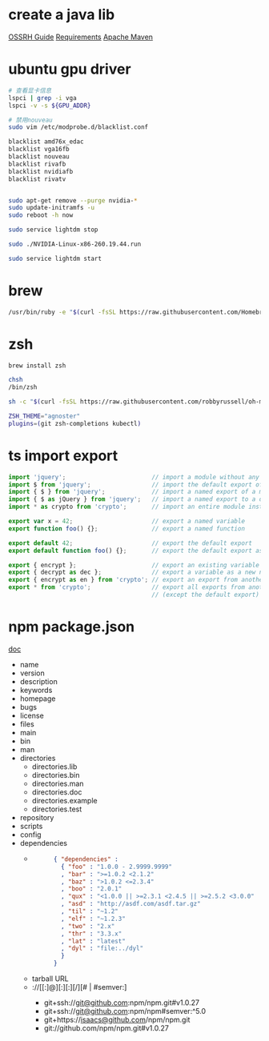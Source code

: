 # create a java lib
[OSSRH Guide](http://central.sonatype.org/pages/ossrh-guide.html)
[Requirements](http://central.sonatype.org/pages/requirements.html) 
[Apache Maven](http://central.sonatype.org/pages/apache-maven.html)

# ubuntu gpu driver
```bash
# 查看显卡信息
lspci | grep -i vga 
lspci -v -s ${GPU_ADDR}

# 禁用nouveau
sudo vim /etc/modprobe.d/blacklist.conf

blacklist amd76x_edac 
blacklist vga16fb
blacklist nouveau
blacklist rivafb
blacklist nvidiafb
blacklist rivatv


sudo apt-get remove --purge nvidia-*
sudo update-initramfs -u
sudo reboot -h now

sudo service lightdm stop

sudo ./NVIDIA-Linux-x86-260.19.44.run

sudo service lightdm start
```

# brew 
```bash
/usr/bin/ruby -e "$(curl -fsSL https://raw.githubusercontent.com/Homebrew/install/master/install)"
```

# zsh
```bash
brew install zsh

chsh
/bin/zsh

sh -c "$(curl -fsSL https://raw.githubusercontent.com/robbyrussell/oh-my-zsh/master/tools/install.sh)"

ZSH_THEME="agnoster"
plugins=(git zsh-completions kubectl)

```

# ts import export
```typescript
import 'jquery';                        // import a module without any import bindings
import $ from 'jquery';                 // import the default export of a module
import { $ } from 'jquery';             // import a named export of a module
import { $ as jQuery } from 'jquery';   // import a named export to a different name
import * as crypto from 'crypto';       // import an entire module instance object

export var x = 42;                      // export a named variable
export function foo() {};               // export a named function

export default 42;                      // export the default export
export default function foo() {};       // export the default export as a function

export { encrypt };                     // export an existing variable
export { decrypt as dec };              // export a variable as a new name
export { encrypt as en } from 'crypto'; // export an export from another module
export * from 'crypto';                 // export all exports from another module
                                        // (except the default export)
```

# npm package.json

[doc](https://docs.npmjs.com/files/package.json)

- name
- version
- description
- keywords
- homepage
- bugs
- license
- files
- main
- bin
- man
- directories
	- directories.lib
	- directories.bin
	- directories.man
	- directories.doc
	- directories.example
	- directories.test
- repository
- scripts
- config
- dependencies
	- ```json
			{ "dependencies" :
			  { "foo" : "1.0.0 - 2.9999.9999"
			  , "bar" : ">=1.0.2 <2.1.2"
			  , "baz" : ">1.0.2 <=2.3.4"
			  , "boo" : "2.0.1"
			  , "qux" : "<1.0.0 || >=2.3.1 <2.4.5 || >=2.5.2 <3.0.0"
			  , "asd" : "http://asdf.com/asdf.tar.gz"
			  , "til" : "~1.2"
			  , "elf" : "~1.2.3"
			  , "two" : "2.x"
			  , "thr" : "3.3.x"
			  , "lat" : "latest"
			  , "dyl" : "file:../dyl"
			  }
			}
	  ```
	- tarball URL
	- <protocol>://[<user>[:<password>]@]<hostname>[:<port>][:][/]<path>[#<commit-ish> | #semver:<semver>]
		- git+ssh://git@github.com:npm/npm.git#v1.0.27
		- git+ssh://git@github.com:npm/npm#semver:^5.0
		- git+https://isaacs@github.com/npm/npm.git
		- git://github.com/npm/npm.git#v1.0.27	 

